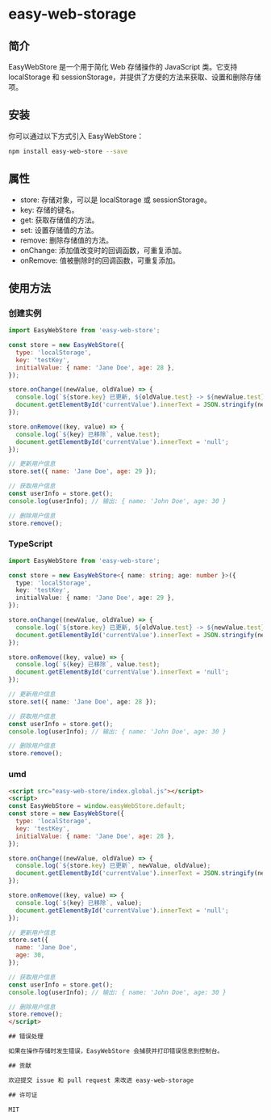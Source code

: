 # easy-web-storage

## 简介

EasyWebStore 是一个用于简化 Web 存储操作的 JavaScript 类。它支持 localStorage 和 sessionStorage，并提供了方便的方法来获取、设置和删除存储项。

## 安装

你可以通过以下方式引入 EasyWebStore：

```bash
npm install easy-web-store --save
```

## 属性

- store: 存储对象，可以是 localStorage 或 sessionStorage。
- key: 存储的键名。
- get: 获取存储值的方法。
- set: 设置存储值的方法。
- remove: 删除存储值的方法。
- onChange: 添加值改变时的回调函数，可重复添加。
- onRemove: 值被删除时的回调函数，可重复添加。

## 使用方法

### 创建实例

```js
import EasyWebStore from 'easy-web-store';

const store = new EasyWebStore({
  type: 'localStorage',
  key: 'testKey',
  initialValue: { name: 'Jane Doe', age: 28 },
});

store.onChange((newValue, oldValue) => {
  console.log(`${store.key} 已更新, ${oldValue.test} -> ${newValue.test}`);
  document.getElementById('currentValue').innerText = JSON.stringify(newValue);
});

store.onRemove((key, value) => {
  console.log(`${key} 已移除`, value.test);
  document.getElementById('currentValue').innerText = 'null';
});

// 更新用户信息
store.set({ name: 'Jane Doe', age: 29 });

// 获取用户信息
const userInfo = store.get();
console.log(userInfo); // 输出: { name: 'John Doe', age: 30 }

// 删除用户信息
store.remove();
```

### TypeScript

```ts
import EasyWebStore from 'easy-web-store';

const store = new EasyWebStore<{ name: string; age: number }>({
  type: 'localStorage',
  key: 'testKey',
  initialValue: { name: 'Jane Doe', age: 29 },
});

store.onChange((newValue, oldValue) => {
  console.log(`${store.key} 已更新, ${oldValue.test} -> ${newValue.test}`);
  document.getElementById('currentValue').innerText = JSON.stringify(newValue);
});

store.onRemove((key, value) => {
  console.log(`${key} 已移除`, value.test);
  document.getElementById('currentValue').innerText = 'null';
});

// 更新用户信息
store.set({ name: 'Jane Doe', age: 28 });

// 获取用户信息
const userInfo = store.get();
console.log(userInfo); // 输出: { name: 'John Doe', age: 30 }

// 删除用户信息
store.remove();
```

### umd

```html
<script src="easy-web-store/index.global.js"></script>
<script>
const EasyWebStore = window.easyWebStore.default;
const store = new EasyWebStore({
  type: 'localStorage',
  key: 'testKey',
  initialValue: { name: 'Jane Doe', age: 28 },
});

store.onChange((newValue, oldValue) => {
  console.log(`${store.key} 已更新`, newValue, oldValue);
  document.getElementById('currentValue').innerText = JSON.stringify(newValue);
});

store.onRemove((key, value) => {
  console.log(`${key} 已移除`, value);
  document.getElementById('currentValue').innerText = 'null';
});

// 更新用户信息
store.set({
  name: 'Jane Doe',
  age: 30,
});

// 获取用户信息
const userInfo = store.get();
console.log(userInfo); // 输出: { name: 'John Doe', age: 30 }

// 删除用户信息
store.remove();
</script>

## 错误处理

如果在操作存储时发生错误，EasyWebStore 会捕获并打印错误信息到控制台。

## 贡献

欢迎提交 issue 和 pull request 来改进 easy-web-storage

## 许可证

MIT
